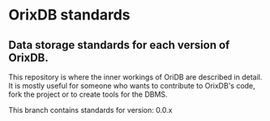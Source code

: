 OrixDB standards
================

## Data storage standards for each version of OrixDB.

This repository is where the inner workings of OriDB are described in detail. It is mostly useful for someone who wants to contribute to OrixDB's code, fork the project or to create tools for the DBMS.

This branch contains standards for version: 0.0.x
